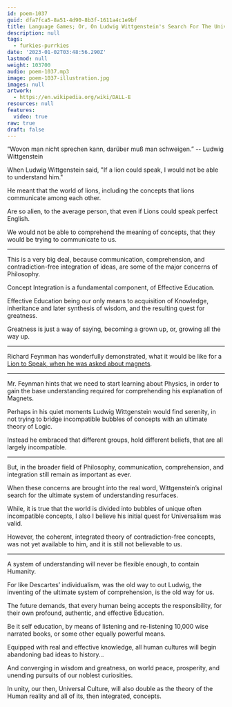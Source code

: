 ```yaml
---
id: poem-1037
guid: dfa7fca5-8a51-4d90-8b3f-1611a4c1e9bf
title: Language Games; Or, On Ludwig Wittgenstein's Search For The Universal Theory
description: null
tags:
  - furkies-purrkies
date: '2023-01-02T03:48:56.290Z'
lastmod: null
weight: 103700
audio: poem-1037.mp3
image: poem-1037-illustration.jpg
images: null
artwork:
  - https://en.wikipedia.org/wiki/DALL-E
resources: null
features:
  video: true
raw: true
draft: false
---
```


“Wovon man nicht sprechen kann, darüber muß man schweigen.”
-- Ludwig Wittgenstein

When Ludwig Wittgenstein said,
"If a lion could speak, I would not be able to understand him."

He meant that the world of lions, including the concepts that lions communicate among each other.

Are so alien, to the average person,
that even if Lions could speak perfect English.

We would not be able to comprehend the meaning of concepts,
that they would be trying to communicate to us.

---

This is a very big deal, because communication, comprehension,
and contradiction-free integration of ideas, are some of the major concerns of Philosophy.

Concept Integration is a fundamental component,
of Effective Education.

Effective Education being our only means to acquisition of Knowledge,
inheritance and later synthesis of wisdom, and the resulting quest for greatness.

Greatness is just a way of saying, becoming a grown up,
or, growing all the way up.

---

Richard Feynman has wonderfully demonstrated,
what it would be like for a [Lion to Speak, when he was asked about magnets][1].

---

Mr. Feynman hints that we need to start learning about Physics,
in order to gain the base understanding required for comprehending his explanation of Magnets.

Perhaps in his quiet moments Ludwig Wittgenstein would find serenity,
in not trying to bridge incompatible bubbles of concepts with an ultimate theory of Logic.

Instead he embraced that different groups,
hold different beliefs, that are all largely incompatible.

---

But, in the broader field of Philosophy,
communication, comprehension, and integration still remain as important as ever.

When these concerns are brought into the real word,
Wittgenstein’s original search for the ultimate system of understanding resurfaces.

While, it is true that the world is divided into bubbles of unique often incompatible concepts,
I also I believe his initial quest for Universalism was valid.

However, the coherent, integrated theory of contradiction-free concepts,
was not yet available to him, and it is still not believable to us.

---

A system of understanding will never be flexible enough,
to contain Humanity.

For like Descartes’ individualism, was the old way to out Ludwig,
the inventing of the ultimate system of comprehension, is the old way for us.

The future demands, that every human being accepts the responsibility,
for their own profound, authentic, and effective Education.

Be it self education, by means of listening and re-listening 10,000 wise narrated books,
or some other equally powerful means.

Equipped with real and effective knowledge,
all human cultures will begin abandoning bad ideas to history…

And converging in wisdom and greatness,
on world peace, prosperity, and unending pursuits of our noblest curiosities.

In unity, our then, Universal Culture,
will also double as the theory of the Human reality and all of its, then integrated, concepts.

[1]: https://www.youtube.com/watch?v=MO0r930Sn_8

